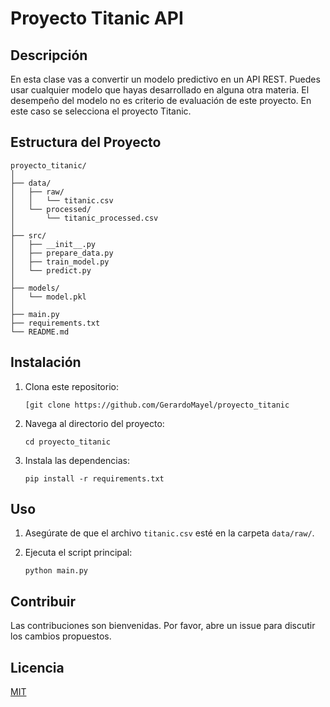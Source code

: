 # Proyecto Titanic API

## Descripción

En esta clase vas a convertir un modelo predictivo en un API REST. Puedes usar cualquier modelo que hayas desarrollado en alguna otra materia. El desempeño del modelo no es criterio de evaluación de este proyecto. En este caso se selecciona el proyecto Titanic.

## Estructura del Proyecto

```
proyecto_titanic/
│
├── data/
│   ├── raw/
│   │   └── titanic.csv
│   └── processed/
│       └── titanic_processed.csv
│
├── src/
│   ├── __init__.py
│   ├── prepare_data.py
│   ├── train_model.py
│   └── predict.py
│
├── models/
│   └── model.pkl
│
├── main.py
├── requirements.txt
└── README.md
```

## Instalación

1. Clona este repositorio:
   ```
   [git clone https://github.com/GerardoMayel/proyecto_titanic
   ```

2. Navega al directorio del proyecto:
   ```
   cd proyecto_titanic
   ```

3. Instala las dependencias:
   ```
   pip install -r requirements.txt
   ```

## Uso

1. Asegúrate de que el archivo `titanic.csv` esté en la carpeta `data/raw/`.

2. Ejecuta el script principal:
   ```
   python main.py
   ```

## Contribuir

Las contribuciones son bienvenidas. Por favor, abre un issue para discutir los cambios propuestos.

## Licencia

[MIT](https://choosealicense.com/licenses/mit/)
